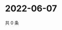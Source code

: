 # 2022-06-07

共 0 条

<!-- BEGIN WEIBO -->
<!-- 最后更新时间 Tue Jun 07 2022 18:18:12 GMT+0800 (China Standard Time) -->

<!-- END WEIBO -->
